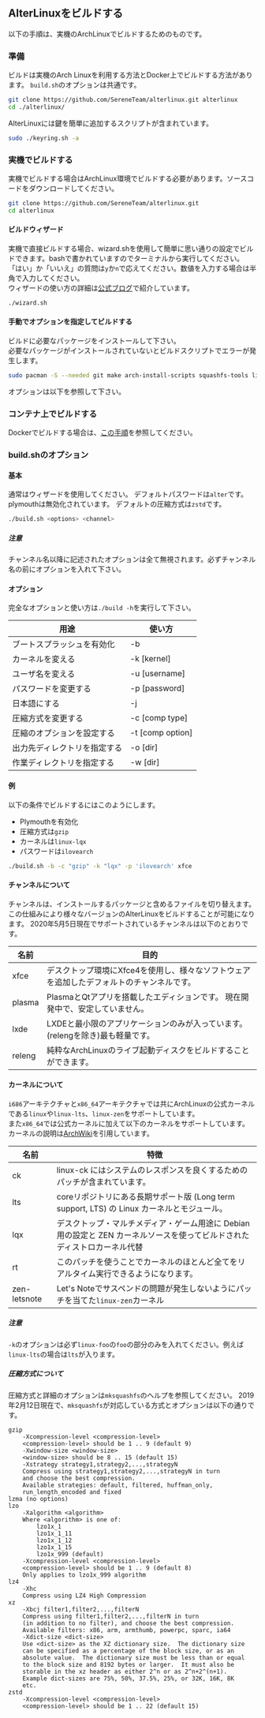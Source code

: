 ## AlterLinuxをビルドする

以下の手順は、実機のArchLinuxでビルドするためのものです。

### 準備

ビルドは実機のArch Linuxを利用する方法とDocker上でビルドする方法があります。
`build.sh`のオプションは共通です。

```bash
git clone https://github.com/SereneTeam/alterlinux.git alterlinux
cd ./alterlinux/
```
AlterLinuxには鍵を簡単に追加するスクリプトが含まれています。

```bash
sudo ./keyring.sh -a
```

### 実機でビルドする
実機でビルドする場合はArchLinux環境でビルドする必要があります。ソースコードをダウンロードしてください。  

```bash
git clone https://github.com/SereneTeam/alterlinux.git
cd alterlinux
```

#### ビルドウィザード
実機で直接ビルドする場合、wizard.shを使用して簡単に思い通りの設定でビルドできます。bashで書かれていますのでターミナルから実行してください。
「はい」か「いいえ」の質問は`y`か`n`で応えてください。数値を入力する場合は半角で入力してください。  
ウィザードの使い方の詳細は[公式ブログ](https://blog.fascode.net/2020/04/17/build-alterlinux/)で紹介しています。

```bash
./wizard.sh
```

#### 手動でオプションを指定してビルドする
ビルドに必要なパッケージをインストールして下さい。  
必要なパッケージがインストールされていないとビルドスクリプトでエラーが発生します。  

```bash
sudo pacman -S --needed git make arch-install-scripts squashfs-tools libisoburn dosfstools
```
オプションは以下を参照して下さい。

### コンテナ上でビルドする
Dockerでビルドする場合は、[この手順](jp/DOCKER.md)を参照してください。

### build.shのオプション

#### 基本
通常はウィザードを使用してください。
デフォルトパスワードは`alter`です。
plymouthは無効化されています。
デフォルトの圧縮方式は`zstd`です。

```bash
./build.sh <options> <channel>
```

##### 注意
チャンネル名以降に記述されたオプションは全て無視されます。必ずチャンネル名の前にオプションを入れて下さい。

#### オプション
完全なオプションと使い方は`./build -h`を実行して下さい。

用途 | 使い方
--- | ---
ブートスプラッシュを有効化 | -b
カーネルを変える | -k [kernel]
ユーザ名を変える | -u [username]
パスワードを変更する | -p [password]
日本語にする | -j
圧縮方式を変更する | -c [comp type]
圧縮のオプションを設定する | -t [comp option]
出力先ディレクトリを指定する| -o [dir]
作業ディレクトリを指定する | -w [dir]


#### 例
以下の条件でビルドするにはこのようにします。

- Plymouthを有効化
- 圧縮方式は`gzip`
- カーネルは`linux-lqx`
- パスワードは`ilovearch`

```bash
./build.sh -b -c "gzip" -k "lqx" -p 'ilovearch' xfce
```


#### チャンネルについて
チャンネルは、インストールするパッケージと含めるファイルを切り替えます。
この仕組みにより様々なバージョンのAlterLinuxをビルドすることが可能になります。
2020年5月5日現在でサポートされているチャンネルは以下のとおりです。

名前 | 目的
--- | ---
xfce | デスクトップ環境にXfce4を使用し、様々なソフトウェアを追加したデフォルトのチャンネルです。
plasma | PlasmaとQtアプリを搭載したエディションです。 現在開発中で、安定していません。
lxde | LXDEと最小限のアプリケーションのみが入っています。(relengを除き)最も軽量です。
releng | 純粋なArchLinuxのライブ起動ディスクをビルドすることができます。


#### カーネルについて
`i686`アーキテクチャと`x86_64`アーキテクチャでは共にArchLinuxの公式カーネルである`linux`や`linux-lts`、`linux-zen`をサポートしています。  
また`x86_64`では公式カーネルに加えて以下のカーネルをサポートしています。
カーネルの説明は[ArchWiki](https://wiki.archlinux.jp/index.php/%E3%82%AB%E3%83%BC%E3%83%8D%E3%83%AB)を引用しています。

名前 | 特徴
--- | ---
ck | linux-ck にはシステムのレスポンスを良くするためのパッチが含まれています。
lts | coreリポジトリにある長期サポート版 (Long term support, LTS) の Linux カーネルとモジュール。
lqx | デスクトップ・マルチメディア・ゲーム用途に Debian 用の設定と ZEN カーネルソースを使ってビルドされたディストロカーネル代替
rt | このパッチを使うことでカーネルのほとんど全てをリアルタイム実行できるようになります。
zen-letsnote | Let's Noteでサスペンドの問題が発生しないようにパッチを当てた`linux-zen`カーネル

##### 注意
`-k`のオプションは必ず`linux-foo`の`foo`の部分のみを入れてください。例えば`linux-lts`の場合は`lts`が入ります。


##### 圧縮方式について
圧縮方式と詳細のオプションは`mksquashfs`のヘルプを参照してください。
2019年2月12日現在で、`mksquashfs`が対応している方式とオプションは以下の通りです。

```
gzip
    -Xcompression-level <compression-level>
    <compression-level> should be 1 .. 9 (default 9)
    -Xwindow-size <window-size>
    <window-size> should be 8 .. 15 (default 15)
    -Xstrategy strategy1,strategy2,...,strategyN
    Compress using strategy1,strategy2,...,strategyN in turn
    and choose the best compression.
    Available strategies: default, filtered, huffman_only,
    run_length_encoded and fixed
lzma (no options)
lzo
    -Xalgorithm <algorithm>
    Where <algorithm> is one of:
        lzo1x_1
        lzo1x_1_11
        lzo1x_1_12
        lzo1x_1_15
        lzo1x_999 (default)
    -Xcompression-level <compression-level>
    <compression-level> should be 1 .. 9 (default 8)
    Only applies to lzo1x_999 algorithm
lz4
    -Xhc
    Compress using LZ4 High Compression
xz
    -Xbcj filter1,filter2,...,filterN
    Compress using filter1,filter2,...,filterN in turn
    (in addition to no filter), and choose the best compression.
    Available filters: x86, arm, armthumb, powerpc, sparc, ia64
    -Xdict-size <dict-size>
    Use <dict-size> as the XZ dictionary size.  The dictionary size
    can be specified as a percentage of the block size, or as an
    absolute value.  The dictionary size must be less than or equal
    to the block size and 8192 bytes or larger.  It must also be
    storable in the xz header as either 2^n or as 2^n+2^(n+1).
    Example dict-sizes are 75%, 50%, 37.5%, 25%, or 32K, 16K, 8K
    etc.
zstd
    -Xcompression-level <compression-level>
    <compression-level> should be 1 .. 22 (default 15)
```